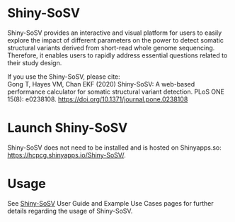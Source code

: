 # Shiny-SoSV

Shiny-SoSV provides an interactive and visual platform for users to easily explore the impact of different parameters on the power to detect somatic structural variants derived from short-read whole genome sequencing. Therefore, it enables users to rapidly address essential questions related to their study design. 

If you use the Shiny-SoSV, please cite:</br>
Gong T, Hayes VM, Chan EKF (2020) Shiny-SoSV: A web-based performance calculator for somatic structural variant detection. PLoS ONE 15(8): e0238108. https://doi.org/10.1371/journal.pone.0238108

# Launch Shiny-SoSV
Shiny-SoSV does not need to be installed and is hosted on Shinyapps.so: https://hcpcg.shinyapps.io/Shiny-SoSV/.

# Usage
See [Shiny-SoSV](https://hcpcg.shinyapps.io/Shiny-SoSV/) User Guide and Example Use Cases pages for further details regarding the usage of Shiny-SoSV. 
